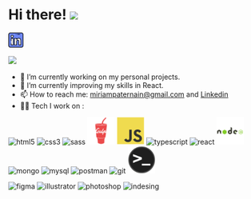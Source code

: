 # Hi there! <img src="https://github.com/TheDudeThatCode/TheDudeThatCode/blob/master/Assets/Hi.gif" width="35" />

<a href="https://www.linkedin.com/in/miriam-paternain"><img height="30" src="https://raw.githubusercontent.com/AbhishekMaira10/AbhishekMaira10/master/linkedin.png?raw=true"></a>&nbsp;&nbsp;&nbsp;&nbsp;&nbsp;

![](https://camo.githubusercontent.com/992babdffd8c74a1502de375fbdf7e4d54773242/68747470733a2f2f6d656469612e67697068792e636f6d2f6d656469612f53576f536b4e36447854737a71494b4571762f67697068792e676966)

- 🔭 I’m currently working on my personal projects.
- 🌱 I’m currently improving my skills in React.
- 📫 How to reach me: miriampaternain@gmail.com and <a href="https://www.linkedin.com/in/miriam-paternain">Linkedin</a>
- 🧑‍💻 Tech I work on :
<p align="left">
<img src="https://www.vectorlogo.zone/logos/w3_html5/w3_html5-icon.svg" alt="html5" width="55" height="55"/>
<img src="https://www.vectorlogo.zone/logos/w3_css/w3_css-icon.svg" alt="css3" width="55" height="55"/>
<img src="https://www.vectorlogo.zone/logos/sass-lang/sass-lang-icon.svg" alt="sass" width="55" height="55"/>
<img src="https://raw.githubusercontent.com/devicons/devicon/master/icons/gulp/gulp-plain.svg" alt="gulp" width="55" height="55"/>
<img src="https://raw.githubusercontent.com/devicons/devicon/master/icons/javascript/javascript-original.svg" alt="javascript" width="55" height="55"/>
<img src="https://www.vectorlogo.zone/logos/typescriptlang/typescriptlang-icon.svg" alt="typescript" width="55" height="55"/>
<img src="https://www.vectorlogo.zone/logos/reactjs/reactjs-icon.svg" alt="react" width="55" height="55"/>
<img src="https://raw.githubusercontent.com/devicons/devicon/master/icons/nodejs/nodejs-original-wordmark.svg" alt="node" width="55" height="55"/>
<img src="https://www.vectorlogo.zone/logos/mongodb/mongodb-icon.svg" alt="mongo" width="55" height="55"/>
<img src="https://www.vectorlogo.zone/logos/mysql/mysql-official.svg" alt="mysql" width="55" height="55"/>
<img src="https://www.vectorlogo.zone/logos/getpostman/getpostman-icon.svg" alt="postman" width="55" height="55"/>
<img src="https://www.vectorlogo.zone/logos/git-scm/git-scm-icon.svg" alt="git" width="55" height="55"/>
<img src="https://raw.githubusercontent.com/github/explore/80688e429a7d4ef2fca1e82350fe8e3517d3494d/topics/terminal/terminal.png" alt="terminal" width="55" height="55"/>
  </p>
  <p align="left">
<img src="https://www.vectorlogo.zone/logos/figma/figma-icon.svg" alt="figma" width="55" height="55"/>
<img src="https://github.com/MiriamPaternain/MiriamPaternain/assets/130551425/93ad214b-de0d-4af4-a0f2-723dc97b31d6" alt="illustrator" width="55" height="55"/>
<img src="https://github.com/MiriamPaternain/MiriamPaternain/assets/130551425/fea8a570-e0c6-4234-b36e-abce0a663b1f" alt="photoshop" width="55" height="55"/>
<img src="https://github.com/MiriamPaternain/MiriamPaternain/assets/130551425/a521bdb7-028b-4909-b3a3-3468a1fa36ba" alt="indesing" width="55" height="55"/>
  </p>
